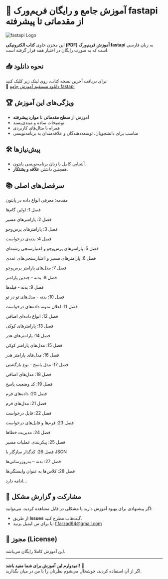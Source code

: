 # 🐍 آموزش جامع و رایگان فریم‌ورک fastapi از مقدماتی تا پیشرفته  

![fastapi Logo](https://fastapi.tiangolo.com/img/logo-margin/logo-teal.png)

این مخزن حاوی **کتاب الکترونیکی (PDF) آموزش فریم‌ورک fastapi** به زبان فارسی است که به صورت رایگان در اختیار همه قرار گرفته است.  

## 📥 نحوه دانلود  
برای دریافت آخرین نسخه کتاب، روی لینک زیر کلیک کنید:  
🔗 [دانلود مستقیم آموزش جامع fastapi](https://github.com/username/repo-name/raw/main/python-tutorial.pdf)  

## 🏆 ویژگی‌های این آموزش  
- آموزش از **سطح مقدماتی** تا **موارد پیشرفته**  
- توضیحات ساده و مبتدی‌پسند  
- همراه با مثال‌های کاربردی  
- مناسب برای دانشجویان، توسعه‌دهندگان و علاقه‌مندان به برنامه‌نویسی  

## 🛠 پیش‌نیازها  
- آشنایی کامل با زبان برنامه‌نویسی پایتون.  
- همچنین داشتن **علاقه و پشتکار**.  

## 📚 سرفصل‌های اصلی  
مقدمه: معرفی انواع داده در پایتون

فصل 1: اولین گام‌ها

فصل 2: پارامترهای مسیر

فصل 3: پارامترهای ‌پرس‌وجو

فصل 4: بدنه‌ی درخواست

فصل 5: پارامترهای ‌پرس‌وجو و اعتبارسنجی رشته‌ای

فصل 6: پارامترهای مسیر و اعتبارسنجی‌های عددی

فصل 7: مدل‌های پارامتر پرس‌وجو

فصل 8: بدنه - چندین پارامتر

فصل 9: بدنه - فیلدها

فصل 10: بدنه - مدل‌های تو در تو

فصل 11: اعلان نمونه داده‌های درخواست

فصل 12: انواع داده‌ای اضافی

فصل 13: پارامترهای کوکی

فصل 14: پارامترهای هدر

فصل 15: مدل‌های پارامتر کوکی

فصل 16: مدل‌های پارامتر هدر

فصل 17: مدل پاسخ - نوع بازگشتی

فصل 18: مدل‌های اضافی

فصل 19: کد وضعیت پاسخ

فصل 20: داده‌های فرم

فصل 21: مدل‌های فرم

فصل 22: فایل درخواست

فصل 23: فرم‌ها و فایل‌های درخواست

فصل 24: مدیریت خطاها

فصل 25: پیکربندی عملیات مسیر

فصل 26: کدگذار سازگار با JSON

فصل 27: بدنه – به‌روزرسانی‌ها

فصل 28: کلاس‌ها به عنوان وابستگی‌ها

ادامه دارد...
 

## 🤝 مشارکت و گزارش مشکل  
اگر پیشنهادی برای بهبود آموزش دارید یا مشکلی در فایل مشاهده کردید، می‌توانید:  
- از طریق **Issues** گیت‌هاب مطرح کنید.  
- یا برای من ایمیل بزنید: f.farzad64@gmail.com  

## 📜 مجوز (License)  
این آموزش کاملا رایگان می‌باشد.

---

**امیدوارم این آموزش برای شما مفید باشد!** 🌟  
اگر از آن استفاده کردید، خوشحال می‌شوم نظرتان را با من در میان بگذارید.  
